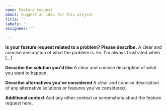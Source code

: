 ```yaml
---
name: Feature request
about: Suggest an idea for this project
title: ''
labels: ''
assignees: ''

---
```


<!---
Hi, 
- Before opening an issue, please search for duplicates. 
- Open this link if you dont know how: https://github.com/ChrisAnd1998/TaskbarX/issues/108
- Please dont create duplicate issues - it takes time from the developer to clean up the unnecessary mess
- Remember: *open only one issue per problem* and *submit only one problem per issue*
--->

**Is your feature request related to a problem? Please describe.**
A clear and concise description of what the problem is. Ex. I'm always frustrated when [...]

**Describe the solution you'd like**
A clear and concise description of what you want to happen.

**Describe alternatives you've considered**
A clear and concise description of any alternative solutions or features you've considered.

**Additional context**
Add any other context or screenshots about the feature request here.
